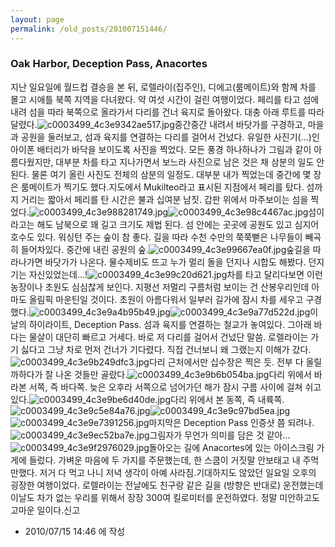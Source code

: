 ```yaml
---
layout: page
permalink: /old_posts/201007151446/
---
```


### Oak Harbor, Deception Pass, Anacortes


지난 일요일에 월드컵 결승을 본 뒤, 로렐라이(집주인), 디에고(룸메이트)와 함께 차를 몰고 시애틀 북쪽 지역을 다녀왔다. 약 여섯 시간이 걸린 여행이었다. 페리를 타고 섬에 내려 섬을 따라 북쪽으로 올라가서 다리를 건너 육지로 돌아왔다. 대충 아래 루트를 따라 달렸다.![c0003499_4c3e9342ae517.jpg](201007151446/c0003499_4c3e9342ae517.jpg)중간중간 내려서 바닷가를 구경하고, 마을과 공원을 둘러보고, 섬과 육지를 연결하는 다리를 걸어서 건넜다. 유일한 사진기(...)인 아이폰 배터리가 바닥을 보이도록 사진을 찍었다. 모든 풍경 하나하나가 그림과 같이 아름다웠지만, 대부분 차를 타고 지나가면서 보느라 사진으로 남은 것은 채 삼분의 일도 안된다. 물론 여기 올린 사진도 전체의 삼분의 일정도. 대부분 내가 찍었는데 중간에 몇 장은 룸메이트가 찍기도 했다.지도에서 Mukilteo라고 표시된 지점에서 페리를 탔다. 섬까지 거리는 짧아서 페리를 탄 시간은 불과 십여분 남짓. 갑판 위에서 마주보이는 섬을 찍었다.![c0003499_4c3e988281749.jpg](201007151446/c0003499_4c3e988281749.jpg)![c0003499_4c3e98c4467ac.jpg](201007151446/c0003499_4c3e98c4467ac.jpg)섬이라고는 해도 남북으로 꽤 길고 크기도 제법 된다. 섬 안에는 곳곳에 공원도 있고 심지어 호수도 있다. 워싱턴 주는 숲이 참 좋다. 길을 따라 수천 수만의 쭉쭉뻗은 나무들이 빼곡히 들어차있다. 중간에 내린 공원의 숲.![c0003499_4c3e99667ea0f.jpg](201007151446/c0003499_4c3e99667ea0f.jpg)숲길을 따라나가면 바닷가가 나온다. 물수제비도 뜨고 누가 멀리 돌을 던지나 시합도 해봤다. 던지기는 자신있었는데...!![c0003499_4c3e99c20d621.jpg](201007151446/c0003499_4c3e99c20d621.jpg)차를 타고 달리다보면 이런 농장이나 초원도 심심찮게 보인다. 지평선 저멀리 구름처럼 보이는 건 산봉우리인데 아마도 올림픽 마운틴일 것이다. 초원이 아름다워서 일부러 길가에 잠시 차를 세우고 구경했다.![c0003499_4c3e9a4b95b49.jpg](201007151446/c0003499_4c3e9a4b95b49.jpg)![c0003499_4c3e9a77d522d.jpg](201007151446/c0003499_4c3e9a77d522d.jpg)이날의 하이라이트, Deception Pass. 섬과 육지를 연결하는 철교가 놓여있다. 그아래 바다는 물살이 대단히 빠르고 거세다. 바로 저 다리를 걸어서 건넜단 말씀. 로렐라이는 가기 싫다고 그냥 차로 먼저 건너가 기다렸다. 직접 건너보니 왜 그랬는지 이해가 갔다.![c0003499_4c3e9b249dfc3.jpg](201007151446/c0003499_4c3e9b249dfc3.jpg)다리 근처에서만 십수장은 찍은 듯. 전부 다 올릴까하다가 잘 나온 것들만 골랐다.![c0003499_4c3e9b6b054ba.jpg](201007151446/c0003499_4c3e9b6b054ba.jpg)다리 위에서 바라본 서쪽, 즉 바다쪽. 늦은 오후라 서쪽으로 넘어가던 해가 잠시 구름 사이에 걸쳐 쉬고 있다.![c0003499_4c3e9be6d40de.jpg](201007151446/c0003499_4c3e9be6d40de.jpg)다리 위에서 본 동쪽, 즉 내륙쪽.![c0003499_4c3e9c5e84a76.jpg](201007151446/c0003499_4c3e9c5e84a76.jpg)![c0003499_4c3e9c97bd5ea.jpg](201007151446/c0003499_4c3e9c97bd5ea.jpg)![c0003499_4c3e9e7391256.jpg](201007151446/c0003499_4c3e9e7391256.jpg)마지막은 Deception Pass 인증샷 쯤 되려나.![c0003499_4c3e9ec52ba7e.jpg](201007151446/c0003499_4c3e9ec52ba7e.jpg)그림자가 무언가 의미를 담은 것 같아...![c0003499_4c3e9f2976029.jpg](201007151446/c0003499_4c3e9f2976029.jpg)돌아오는 길에 Anacortes에 있는 아이스크림 가게에 들렀다. 가벼운 마음에 두 가지를 주문했는데, 한 스쿱이 거짓말 안보태고 내 주먹만했다. 저거 다 먹고 나니 저녁 생각이 아예 사라짐.기대하지도 않았던 일요일 오후의 굉장한 여행이었다. 로렐라이는 전날에도 친구랑 같은 길을 (방향은 반대로) 운전했는데 이날도 차가 없는 우리를 위해서 장장 300여 킬로미터를 운전하였다. 정말 미안하고도 고마운 일이다.신고


- 2010/07/15 14:46 에 작성